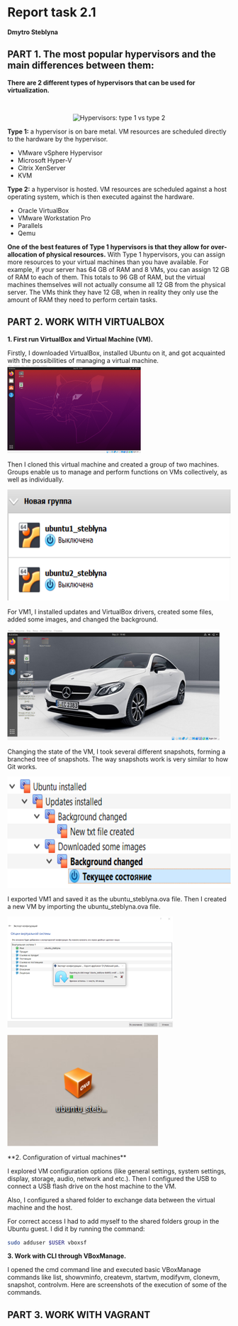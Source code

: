 # Report task 2.1

**Dmytro Steblyna**

## PART 1. The most popular hypervisors and the main differences between them:

**There are 2 different types of hypervisors that can be used for virtualization.**  

 
<br />
<p align="center">
  <img src="https://networklessons.com/wp-content/uploads/2018/12/hypervisor-type-1-type-2.png" alt="Hypervisors: type 1 vs type 2" width="550"/>
</p>


**Type 1:** a hypervisor is on bare metal. VM resources are scheduled directly to the hardware by the hypervisor. 

- VMware vSphere Hypervisor
- Microsoft Hyper-V
- Citrix XenServer
- KVM

**Type 2:** a hypervisor is hosted. VM resources are scheduled against a host operating system, which is then executed against the hardware.

- Oracle VirtualBox
- VMware Workstation Pro
- Parallels
- Qemu

**One of the best features of Type 1 hypervisors is that they allow for over-allocation of physical resources.**
With Type 1 hypervisors, you can assign more resources to your virtual machines than you have available. For example, if your server has 64 GB of RAM and 8 VMs, you can assign 12 GB of RAM to each of them. This totals to 96 GB of RAM, but the virtual machines themselves will not actually consume all 12 GB from the physical server. The VMs think they have 12 GB, when in reality they only use the amount of RAM they need to perform certain tasks.


## PART 2. WORK WITH VIRTUALBOX

**1. First run VirtualBox and Virtual Machine (VM).** 

Firstly, I downloaded VirtualBox, installed Ubuntu on it, and got acquainted with the possibilities of managing a virtual machine.
<img src="screenshots/1.png" height="200"/>

Then I cloned this virtual machine and created a group of two machines. Groups enable us to manage and perform functions on VMs collectively, as well as individually.
<p><img src="screenshots/2.png" height="250"/></p>
For VM1, I installed updates and VirtualBox drivers, created some files, added some images, and changed the background. 
<p><img src="screenshots/3.png" height="250"/></p>
Changing the state of the VM, I took several different snapshots, forming a branched tree of snapshots. The way snapshots work is very similar to how Git works.
<p><img src="screenshots/4.png" height="250"/></p>
I exported VM1 and saved it as the ubuntu_steblyna.ova file. Then I created a new VM by importing the ubuntu_steblyna.ova file.
<p><img src="screenshots/5.png" height="250"/></p>
<p><img src="screenshots/6.png" height="250"/></p>
**2. Configuration of virtual machines** 

I explored VM configuration options (like general settings, system settings, display, storage, audio, network and etc.).
Then I configured the USB to connect a USB flash drive on the host machine to the VM.

Also, I configured a shared folder to exchange data between the virtual machine and the host.  

For correct access I had to add myself to the shared folders group in the Ubuntu guest. I did it by running the command:
```sh
sudo adduser $USER vboxsf
```

**3. Work with CLI through VBoxManage.** 

I opened the cmd command line and executed basic VBoxManage commands like list, showvminfo, createvm, startvm, modifyvm, clonevm, snapshot, controlvm. Here are screenshots of the execution of some of the commands.


## PART 3. WORK WITH VAGRANT
